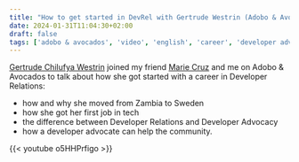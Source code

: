 ```yaml
---
title: "How to get started in DevRel with Gertrude Westrin (Adobo & Avocados #29)"
date: 2024-01-31T11:04:30+02:00
draft: false
tags: ['adobo & avocados', 'video', 'english', 'career', 'developer advocacy', 'immigration']
---
```


[Gertrude Chilufya Westrin](https://www.linkedin.com/in/gertrude-chilufya) joined my friend [Marie Cruz](https://testingwithmarie.com) and me on Adobo & Avocados to talk about how she got started with a career in Developer Relations:
- how and why she moved from Zambia to Sweden
- how she got her first job in tech
- the difference between Developer Relations and Developer Advocacy
- how a developer advocate can help the community.

{{< youtube o5HHPrfigo >}}